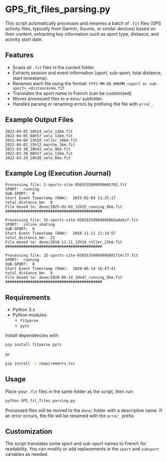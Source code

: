 # GPS_fit_files_parsing.py

This script automatically processes and renames a batch of `.fit` files (GPS activity files, typically from Garmin, Suunto, or similar devices) based on their content, extracting key information such as sport type, distance, and activity start date.

## Features
- Scans all `.fit` files in the current folder.
- Extracts session and event information (sport, sub-sport, total distance, start timestamp).
- Renames each file using the format:
  `YYYY-MM-DD_HHhMM_<sport or sub-sport>_<distance>km.fit`
- Translates the sport name to French (can be customized)
- Moves processed files to a `done/` subfolder.
- Handles parsing or renaming errors by prefixing the file with `error_`.

## Example Output Files
```
2022-04-05_18h24_velo_11km.fit
2022-04-05_08h57_velo_11km.fit
2022-04-04_15h28_roller_10km.fit
2022-04-02_15h12_marche_3km.fit
2022-03-30_18h43_velo_9km.fit
2022-03-30_08h57_velo_11km.fit
2022-03-29_18h38_velo_6km.fit
```

## Example Log (Execution Journal)
```
Processing file: 2-sports-site-9565535999999605792.fit
SPORT:  running
SUB-SPORT:  0
Start Event Timestamp (RAW):  2025-02-03 11:25:17
total_distance_km:  8
File moved to: done/2025-02-03_12h25_running_8km.fit
###########################################

Processing file: 32-sports-site-956553599999960b5a4ebcf.fit
SPORT:  inline_skating
SUB-SPORT:  0
Start Event Timestamp (RAW):  2018-11-11 11:14:57
total_distance_km:  23
File moved to: done/2018-11-11_12h14_roller_23km.fit
###########################################

Processing file: 25-sports-site-95655359999996001714c77.fit
SPORT:  running
SUB-SPORT:  0
Start Event Timestamp (RAW):  2020-06-14 16:47:41
total_distance_km:  9
File moved to: done/2020-06-14_18h47_running_9km.fit
###########################################
```

## Requirements
- Python 3.x
- Python modules:
  - `fitparse`
  - `pytz`

Install dependencies with:
```bash
pip install fitparse pytz
```
or
```bash
pip install -r requirements.txt
```

## Usage
Place your `.fit` files in the same folder as the script, then run:
```bash
python GPS_fit_files_parsing.py
```

Processed files will be moved to the `done/` folder with a descriptive name.
If an error occurs, the file will be renamed with the `error_` prefix.

## Customization
The script translates some sport and sub-sport names to French for readability.
You can modify or add replacements in the `sport` and `subsport` variables as needed.
